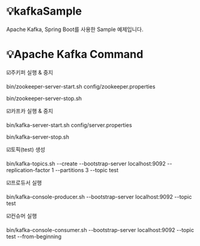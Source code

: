 # 💡kafkaSample
Apache Kafka, Spring Boot를 사용한 Sample 예제입니다.

# 💡Apache Kafka Command
☑️주키퍼 실행 & 중지

bin/zookeeper-server-start.sh config/zookeeper.properties

bin/zookeeper-server-stop.sh

☑️카프카 실행 & 중지

bin/kafka-server-start.sh config/server.properties

bin/kafka-server-stop.sh

☑️토픽(test) 생성

bin/kafka-topics.sh --create --bootstrap-server localhost:9092 --replication-factor 1 --partitions 3 --topic test

☑️프로듀서 실행

bin/kafka-console-producer.sh --bootstrap-server localhost:9092 --topic test

☑️컨슈머 실행

bin/kafka-console-consumer.sh --bootstrap-server localhost:9092 --topic test --from-beginning
